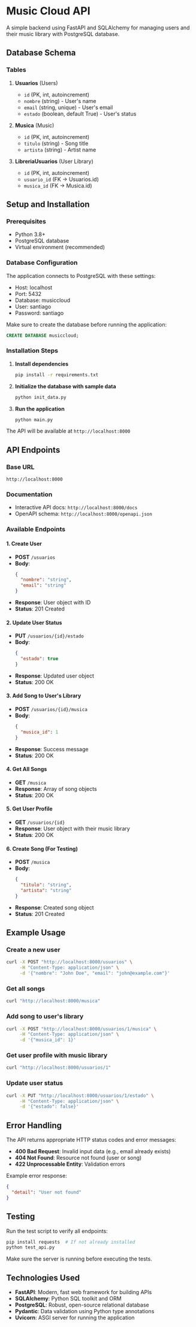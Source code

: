 # Music Cloud API

A simple backend using FastAPI and SQLAlchemy for managing users and their music library with PostgreSQL database.

## Database Schema

### Tables

1. **Usuarios** (Users)
   - `id` (PK, int, autoincrement)
   - `nombre` (string) - User's name
   - `email` (string, unique) - User's email
   - `estado` (boolean, default True) - User's status

2. **Musica** (Music)
   - `id` (PK, int, autoincrement)
   - `titulo` (string) - Song title
   - `artista` (string) - Artist name

3. **LibreriaUsuarios** (User Library)
   - `id` (PK, int, autoincrement)
   - `usuario_id` (FK -> Usuarios.id)
   - `musica_id` (FK -> Musica.id)

## Setup and Installation

### Prerequisites
- Python 3.8+
- PostgreSQL database
- Virtual environment (recommended)

### Database Configuration
The application connects to PostgreSQL with these settings:
- Host: localhost
- Port: 5432
- Database: musiccloud
- User: santiago
- Password: santiago

Make sure to create the database before running the application:
```sql
CREATE DATABASE musiccloud;
```

### Installation Steps

1. **Install dependencies**
   ```bash
   pip install -r requirements.txt
   ```

2. **Initialize the database with sample data**
   ```bash
   python init_data.py
   ```

3. **Run the application**
   ```bash
   python main.py
   ```

The API will be available at `http://localhost:8000`

## API Endpoints

### Base URL
```
http://localhost:8000
```

### Documentation
- Interactive API docs: `http://localhost:8000/docs`
- OpenAPI schema: `http://localhost:8000/openapi.json`

### Available Endpoints

#### 1. Create User
- **POST** `/usuarios`
- **Body**: 
  ```json
  {
    "nombre": "string",
    "email": "string"
  }
  ```
- **Response**: User object with ID
- **Status**: 201 Created

#### 2. Update User Status
- **PUT** `/usuarios/{id}/estado`
- **Body**: 
  ```json
  {
    "estado": true
  }
  ```
- **Response**: Updated user object
- **Status**: 200 OK

#### 3. Add Song to User's Library
- **POST** `/usuarios/{id}/musica`
- **Body**: 
  ```json
  {
    "musica_id": 1
  }
  ```
- **Response**: Success message
- **Status**: 200 OK

#### 4. Get All Songs
- **GET** `/musica`
- **Response**: Array of song objects
- **Status**: 200 OK

#### 5. Get User Profile
- **GET** `/usuarios/{id}`
- **Response**: User object with their music library
- **Status**: 200 OK

#### 6. Create Song (For Testing)
- **POST** `/musica`
- **Body**: 
  ```json
  {
    "titulo": "string",
    "artista": "string"
  }
  ```
- **Response**: Created song object
- **Status**: 201 Created

## Example Usage

### Create a new user
```bash
curl -X POST "http://localhost:8000/usuarios" \
     -H "Content-Type: application/json" \
     -d '{"nombre": "John Doe", "email": "john@example.com"}'
```

### Get all songs
```bash
curl "http://localhost:8000/musica"
```

### Add song to user's library
```bash
curl -X POST "http://localhost:8000/usuarios/1/musica" \
     -H "Content-Type: application/json" \
     -d '{"musica_id": 1}'
```

### Get user profile with music library
```bash
curl "http://localhost:8000/usuarios/1"
```

### Update user status
```bash
curl -X PUT "http://localhost:8000/usuarios/1/estado" \
     -H "Content-Type: application/json" \
     -d '{"estado": false}'
```

## Error Handling

The API returns appropriate HTTP status codes and error messages:

- **400 Bad Request**: Invalid input data (e.g., email already exists)
- **404 Not Found**: Resource not found (user or song)
- **422 Unprocessable Entity**: Validation errors

Example error response:
```json
{
  "detail": "User not found"
}
```

## Testing

Run the test script to verify all endpoints:
```bash
pip install requests  # If not already installed
python test_api.py
```

Make sure the server is running before executing the tests.

## Technologies Used

- **FastAPI**: Modern, fast web framework for building APIs
- **SQLAlchemy**: Python SQL toolkit and ORM
- **PostgreSQL**: Robust, open-source relational database
- **Pydantic**: Data validation using Python type annotations
- **Uvicorn**: ASGI server for running the application
